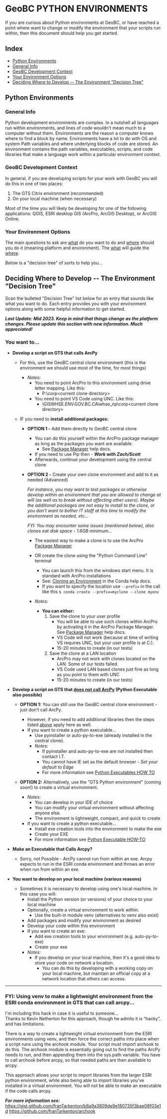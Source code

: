 


# GeoBC PYTHON ENVIRONMENTS

If you are curious about Python environments at GeoBC, or have reached a point where want to change or modify the environment that your scripts run within, then this document should help you get started.

## Index
* [Python Environments](#python-environments)
* [General Info](#general-info)
* [GeoBC Development Context](#geobc-development-context)
* [Your Environment Options](#your-environment-options)
* [Deciding Where to Develop -- The Environment "Decision Tree"](#deciding-where-to-develop----the-environment-decision-tree)

## Python Environments
### General Info
Python development environments are complex. In a nutshell all languages run within environments, and lines of code wouldn't mean much to a computer without them. Environments are the reason a computer knows where to find a block by name. Environments have a lot to do with OS and system Path variables and where underlying blocks of code are stored. An environment contains the path variables, executables, scripts, and code libraries that make a language work within a particular environment context.

 ### GeoBC Development Context
 In general, if you are developing scripts for your work with GeoBC you will do this in one of two places:
1. The GTS Citrix environment (recommended)
2. On your local machine (when necessary)

Most of the time you will likely be developing for one of the following applications: QGIS, ESRI desktop GIS (ArcPro, ArcGIS Desktop), or ArcGIS Online. 

 ### Your Environment Options
 The main questions to ask are <ins>what</ins> do you want to do and <ins>where</ins> should you do it (meaning platform and environment). The <ins>what</ins> will guide the <ins>where</ins>.
 
 Below is a "decision tree" of sorts to help you...

## Deciding Where to Develop -- The Environment "Decision Tree"
Scan the bulleted "Decision Tree" list below for an entry that sounds like what you want to do. Each entry provides you with your environment options along with some helpful information to get started.  

***Last Update: Mid 2023. Keep in mind that things change as the platform changes. Please update this section with new information. Much appreciated!***

### You want to...

* **Develop a script on GTS that calls ArcPy**
	* For this, use the GeoBC central clone environment (this is the environment we should use most of the time, for most things)
		* *Notes:*
			* You need to point ArcPro to this environment using drive letter mapping. Like this:
				* P:\corp\<current clone directory>
			* You need to point VS Code using UNC. Like this:
				* \\GISWHSE.ENV.GOV.BC.CA\whse_np\corp\<current clone directory>

	* IF you need to **<a name="AddPackageLink">install additional packages:</a>**

		* **OPTION 1 -** Add them directly to GeoBC central clone
			* You can do this yourself within the ArcPro package manager as long as the packages you want are available.
				* See [Package Manager](https://pro.arcgis.com/en/pro-app/latest/arcpy/get-started/what-is-conda.htm) help docs.
			* If you need to use Pip then - ***Work with Zach/Scott***
			* Afterwards, continue your development using the central clone

		* **OPTION 2 -** Create your own clone environment and add to it as needed (Advanced)<a name = "make-your-own-clone"></a>
			
			*For instance, you may want to test packages or otherwise develop within an environment that you are allowed to change at will (as well as to break without affecting other users). Maybe the additional packages are not easy to install to the clone, or you don't want to bother IT staff at this time to modify the environment as needed, etc...*

			*FYI: You may encounter some issues (mentioned below), also clones eat disk space - 1.6GB minimum...*

			* The easiest way to make a clone is to use the ArcPro [Package Manager](https://pro.arcgis.com/en/pro-app/latest/arcpy/get-started/clone-an-environment.htm)
			* OR create the clone using the "Python Command Line" terminal 
				* You can launch this from the windows start menu. It is standard with ArcPro installations 
				* See: [Cloning an Environment](https://docs.conda.io/projects/conda/en/latest/user-guide/tasks/manage-environments.html#cloning-an-environment) in the Conda help docs.
				* If you want to specify the location use ```--prefix``` in the call like this
				 ```$ conda create --prefix=myclone --clone myenv```
			  
			* *Notes:*
				* **You can either:**
					1. Save the clone to your user profile
						* You will be able to use such clones within ArcPro by activating it in the ArcPro Package Manager. See [Package Manager](https://pro.arcgis.com/en/pro-app/latest/arcpy/get-started/what-is-conda.htm) help docs.
						* VS Code will not work (because at time of writing VS requires UNC, but your user profile is at C:).
						* 15-20 minutes to create (in our tests)
					1. Save the clone at a LAN location
						* ArcPro may not work with clones located on the LAN. Some of our tests failed.
						* VS Code used LAN based clones just fine as long as you point to them with UNC
						* 15-20 minutes to create (in our tests)

* **Develop a script on GTS that <ins>does not call ArcPy</ins> (Python Executable also possible)**	
	* **OPTION 1:** You can still use the GeoBC central clone environment - just don't call ArcPy. 
		* However, if you need to add additional libraries then the steps listed [above](#AddPackageLink) apply here as well.
		* If you want to create a python executable...
			* Use pyinstaller or auto-py-to-exe (already installed in the central clone).
			* *Notes:*
				* If pyinstaller and auto-py-to-exe are not installed then contact I.T.
				* You cannot have IE set as the default browser - *Set your default to Edge*
				* For more information see [Python Executables HOW TO](./GeoBC_Python_Executables_HOW-TO.md)

	* **OPTION 2:** Alternatively, use the "GTS Python environment" (coming soon!) to create a virtual environment.
		* *Notes:*
			* You can develop in your IDE of choice
			* You can modify your virtual environment without affecting anyone else.
			* The environment is lightweight, compact, and quick to create
		* If you want to create a python executable...
			* Install exe creation tools into the environment to make the exe
			* Create your EXE
			* For more information see [Python Executable HOW-TO](./Python_Executables_HOW-TO)

* **Make an Executable that Calls Arcpy?**
	* Sorry, not Possible - ArcPy cannot run from within an exe. Arcpy expects to run in the ESRI conda environment and throws an error when run from within an exe.

* **You want to develop on your local machine (various reasons)**
	* Sometimes it is necessary to develop using one's local machine. In this case you will:
		* Install the Python version (or versions) of your choice to your local machine
		* Optionally, create a virtual environment to work within.
			* Use the built-in module venv (alternatives to venv also exist)
		* Add packages and modify your environment as desired
		* Develop your code within this environment
		* If you want to create an exe:
			* Add exe creation tools to your environment (e.g. auto-py-to-exe)
			* Create your exe
		* *Notes:* 
			* If you develop on your local machine, then it's a good idea to store your code on network a location.
				* You can do this by developing with a working copy on your local machine, but maintain an official copy at a network location that others can access.
---
### FYI: Using venv to make a lightweight environment from the ESRI conda environment in GTS that can call arcpy... 
I'm including this hack in case it is useful to someone...  
Thanks to Kevin Netherton for this approach, though he admits it is “hacky”, and has limitations. 

There is a way to create a lightweight virtual environment from the ESRI environments using venv, and then force the correct paths into place when a script runs using the archook module. Your script must import archook to do this. The archook module is essentially going out to find the paths ArcPy needs to run, and then appending them into the sys.path variable. You have to call archook before arcpy, so that needed paths are then available to arcpy. 

This approach allows your script to import libraries from the larger ESRI python environment, while also being able to import libraries you’ve installed in a virtual environment. You will not be able to make an executable if the code calls arcpy.

***For more information see:***
<https://gist.github.com/franTarkenton/b8a9a3809de9e180735f3bae08f03e1d>
<https://github.com/franTarkenton/archook>
